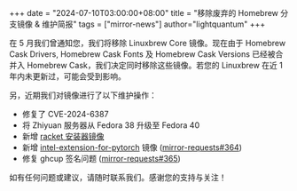 +++
date = "2024-07-10T03:00:00+08:00"
title = "移除废弃的 Homebrew 分支镜像 & 维护简报"
tags = ["mirror-news"]
author="lightquantum"
+++

在 5 月我们曾通知您，我们将移除 Linuxbrew Core 镜像。现在由于 Homebrew Cask Drivers, Homebrew Cask Fonts 及 Homebrew Cask Versions 已经被合并入 Homebrew Cask，我们决定同时移除这些镜像。若您的 Linuxbrew 在近 1 年内未更新过，可能会受到影响。

另，近期我们对镜像进行了以下维护操作：
- 修复了 CVE-2024-6387
- 将 Zhiyuan 服务器从 Fedora 38 升级至 Fedora 40
- 新增 [racket 安装器镜像](https://mirror.sjtu.edu.cn/racket/)
- 新增 [intel-extension-for-pytorch](https://mirror.sjtu.edu.cn/github/intel-extension-for-pytorch) 镜像 ([mirror-requests#364](https://github.com/sjtug/mirror-requests/issues/364))
- 修复 ghcup 签名问题 ([mirror-requests#365](https://github.com/sjtug/mirror-requests/issues/365))

如有任何问题或建议，请随时联系我们。感谢您的支持与关注！
